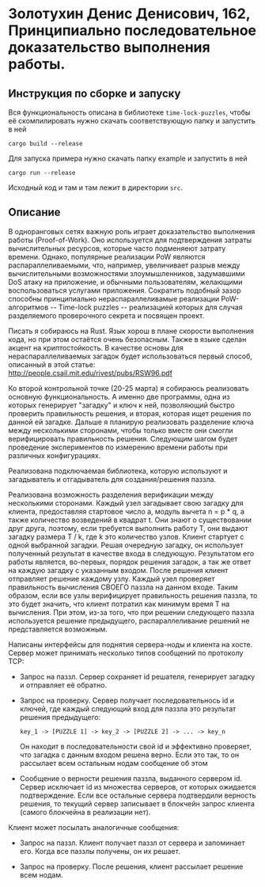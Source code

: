 # Золотухин Денис Денисович, 162, Принципиально последовательное доказательство выполнения работы.

## Инструкция по сборке и запуску

Вся функциональность описана в библиотеке ```time-lock-puzzles```, чтобы её скомпилировать нужно скачать
соответствующую папку и запустить в ней
```
cargo build --release
``` 
Для запуска примера нужно
скачать папку example и запустить в ней
```
cargo run --release
``` 
Исходный код и там и там лежит в
директории ```src```.

## Описание
В одноранговых сетях важную роль играет доказательство выполнения работы (Proof-of-Work). Оно используется для подтверждения затраты вычислительных ресурсов, которые часто подменяеют затрату времени.
Однако, популярные реализации PoW являются распараллеливаемыми, что, например, увеличивает разрыв между вычислительными возможностями злоумышленников, задумавшими DoS атаку на приложение, и обычными пользователям,
желающими воспользоваться услугами приложения. Сократить подобный зазор способны принципиально нераспараллеливамые реализации PoW-алгоритмов -- Time-lock puzzles -- реализацией которых для случая разделяемого проверочного секрета и посвящен проект.

Писать я собираюсь на Rust. Язык хорош в плане скорости выполнения кода, но при этом остаётся очень безопасным. Также в языке сделан акцент на криптостойкость.
В качестве основы для нераспараллеливаемых загадок будет использоваться первый способ, описанный в этой статье: http://people.csail.mit.edu/rivest/pubs/RSW96.pdf

Ко второй контрольной точке (20-25 марта) я собираюсь реализовать основную функциональность. А именно две программы, одна из которых генерирует "загадку" и ключ к ней, позволяющий быстро проверить правильность решения, и вторая,
которая ищет решения по данной ей загадке.
Дальше я планирую реализовать разделение ключа между несколькими сторонами, чтобы только вместе они смогли верифицировать правильность решения.
Следующим шагом будет проведение экспериментов по измерению времени работы при различных конфигурациях.

Реализована подключаемая библиотека, которую используют и загадыватель и отгадыватель для создания/решения паззла.

Реализована возможность разделения верификации между несколькими сторонами. Каждый узел загадывает свою загадку для клиента, предоставляя стартовое число a, модуль вычета n = p * q, а также количество возведений в квадрат t.
Они знают о существовании друг друга, поэтому, если требуется выполнить работу T, они выдают загадку размера T / k, где k это количество узлов.
Клиент стартует с одной выбранной загадки. Решая очередную загадку, он использует полученный результат в качестве входа в следующую.
Результатом его работы является, во-первых, порядок решения загадок, а так же ответ на каждую загадку с указанным входом.
После решения клиент отправляет решение каждому узлу. Каждый узел проверяет правильность вычисления СВОЕГО паззла на данном входе.
Таким образом, если все узлы верифицирует правильность решения паззла, то это будет значить, что клиент потратил как минимум время T на вычисления. При этом, из-за того, что при решении следующего паззла используется решение предыдущего, распараллеливание решений не представляется возможным.

Написаны интерфейсы для поднятия сервера-ноды и клиента на хосте.
Сервер может принимать несколько типов сообщений по протоколу TCP:

-   Запрос на паззл. Сервер сохраняет id решателя, генерирует загадку и отправляет её обратно.

-   Запрос на проверку. Сервер получает последовательнось id и ключей, где каждый следующий вход для 
    паззла это результат решения предыдущего:
	```
	key_1 -> [PUZZLE 1] -> key_2 -> [PUZZLE 2] -> ... -> key_n
	```

    Он находит в последовательности свой id и эффективно проверяет, что загадка с данным входом решена
    верно. Если это так, то он рассылает всем остальным нодам сообщение об этом

-   Сообщение о верности решения паззла, выданного сервером id. Сервер исключает id из множества
    серверов, от которых ожидается подтверждение. Если все остальные сервера подтвердили верность
	решения, то текущий сервер записывает в блокчейн запрос клиента (самого блокчейна в реализации нет).

Клиент может посылать аналогичные сообщения:

-   Запрос на паззл. Клиент получает паззл от сервера и запоминает его. Когда все паззлы получены, он
их решает.

-   Запрос на проверку. После решения, клиент рассылает решение всем нодам.


